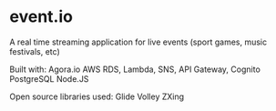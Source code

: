 # event.io
A real time streaming application for live events (sport games, music festivals, etc)



Built with:
Agora.io
AWS RDS, Lambda, SNS, API Gateway, Cognito
PostgreSQL
Node.JS

Open source libraries used:
Glide
Volley
ZXing


